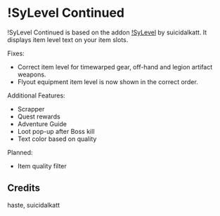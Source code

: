 # !SyLevel Continued

!SyLevel Continued is based on the addon [!SyLevel](https://www.wowinterface.com/downloads/info22452-SyLevel.html) by suicidalkatt.
It displays item level text on your item slots.

Fixes:
- Correct item level for timewarped gear, off-hand and legion artifact weapons.
- Flyout equipment item level is now shown in the correct order.

Additional Features:
- Scrapper
- Quest rewards
- Adventure Guide
- Loot pop-up after Boss kill
- Text color based on quality

Planned:
- Item quality filter


## Credits

haste, suicidalkatt